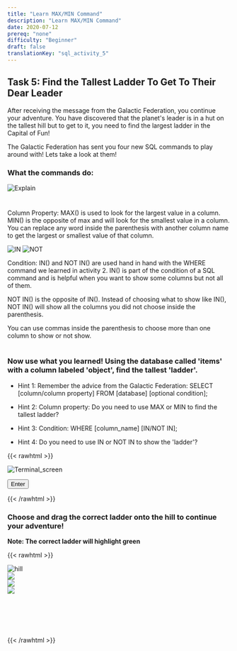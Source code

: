 ```yaml
---
title: "Learn MAX/MIN Command"
description: "Learn MAX/MIN Command"
date: 2020-07-12
prereq: "none"
difficulty: "Beginner"
draft: false
translationKey: "sql_activity_5"
---
```

<!-- Links for javascript and CSS needed for drop down logic -->
<link rel="stylesheet" href="../../default/_default.css" type="text/css"></link>
<link rel="stylesheet" href="../_activity5.css" type="text/css"></link>
<script type="text/javascript" src="../../default/_default.js"></script>
<script type="text/javascript" src="../_activity5.js"></script>
<script type="text/javascript" src="../../default/alasql.js"></script>

<!-- Embed YouTube Video Link here when ready -->

## Task 5: Find the Tallest Ladder To Get To Their Dear Leader

After receiving the message from the Galactic Federation, you continue your adventure. You have discovered that the planet's leader
is in a hut on the tallest hill but to get to it, you need to find the largest ladder in the Capital of Fun!

The Galactic Federation has sent you four new SQL commands to play around with! Lets take a look at them!


### What the commands do:

![Explain](../assets/max_min.png)

#

Column Property:
MAX() is used to look for the largest value in a column. MIN() is the opposite of max and will look for the smallest value in a column.
You can replace any word inside the parenthesis with another column name to get the largest or smallest value of that column.

![IN](../assets/In.png)
![NOT](../assets/not.png)

Condition:
IN() and NOT IN() are used hand in hand with the WHERE command we learned in activity 2. IN() is part of the condition of a SQL command
and is helpful when you want to show some columns but not all of them.

NOT IN() is the opposite of IN(). Instead of choosing what to show like IN(), NOT IN() will show all the columns you did not choose inside
the parenthesis.

You can use commas inside the parenthesis to choose more than one column to show or not show.

#

### Now use what you learned! Using the database called 'items' with a column labeled 'object', find the tallest 'ladder'.

* Hint 1: Remember the advice from the Galactic Federation: SELECT [column/column property] FROM [database] [optional condition];

* Hint 2: Column property: Do you need to use MAX or MIN to find the tallest ladder?

* Hint 3: Condition: WHERE [column_name] [IN/NOT IN]; 

* Hint 4: Do you need to use IN or NOT IN to show the 'ladder'?

<!-- SQL Type In Activity -->

{{< rawhtml >}}

<div class="terminal_div" id="terminal_div"><img class="terminal" src="../../media/Terminal.png" alt="Terminal_screen">


</div>

<!-- Press Enter -->
<button class="button button1" onclick="check()"> Enter </button>


{{< /rawhtml >}}


### Choose and drag the correct ladder onto the hill to continue your adventure!
**Note: The correct ladder will highlight green**


{{< rawhtml >}}


<!-- Player drags ladder block to drop block to finish mission -->
<div class="hill_div" id="hill_div"><img class="hill" src="../assets/Hill.png" alt="hill">


<!-- Drop Location -->
<div id="div4" class="dropClass" ondrop="drop(event)" ondragover="allowDrop(event)";> </div>

<!-- Drag Block -->
<div id="div1" class ="codeBlocks" style="clear: left;" ondrop="drop(event)" ondragover="allowDrop(event)">
<img class="img" src="../assets/ladder.png" draggable="true" ondragstart="drag(event)" id="drag1">
</div> 

<div id="div2" class ="codeBlocks" ondrop="drop(event)" ondragover="allowDrop(event)">
<img class="img" src="../assets/ladder_blue.png" draggable="true" ondragstart="drag(event)" id="drag2">
</div> 

<div id="div3" class ="codeBlocks" ondrop="drop(event)" ondragover="allowDrop(event)">
<img class="img" src="../assets/ladder_brown.png" draggable="true" ondragstart="drag(event)" id="drag3">
</div> 

</div>

<!-- Next mission text displays -->
<div id="text1" style="visibility:hidden">
<br/>
<p> You made it! The Dear Leader tells you that the Planet of Fun is in danger of being invaded by the aliens from the Planet of Boredom!
You must find the Totems of Fun in order to save the planet! </p>
</div>


{{< /rawhtml >}}